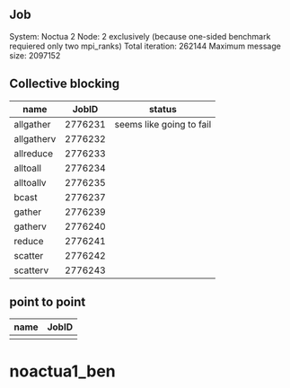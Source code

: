 ## Job
System: Noctua 2
Node: 2 exclusively (because one-sided benchmark requiered only two mpi_ranks)
Total iteration: 262144
Maximum message size: 2097152


## Collective blocking

| name          |  JobID|  status|
|---------------|-----------|-------|
|allgather|  2776231 | seems like going to fail  |
|allgatherv| 2776232 |  |
|allreduce| 2776233  | |
|alltoall| 2776234  ||
|alltoallv|2776235  ||
|bcast| 2776237||
|gather| 2776239 ||
|gatherv| 2776240 ||
|reduce| 2776241  ||
|scatter|  2776242||
|scatterv| 2776243||


## point to point

| name |  JobID|
|----------------------|-----------|
||   |
# noactua1_ben
